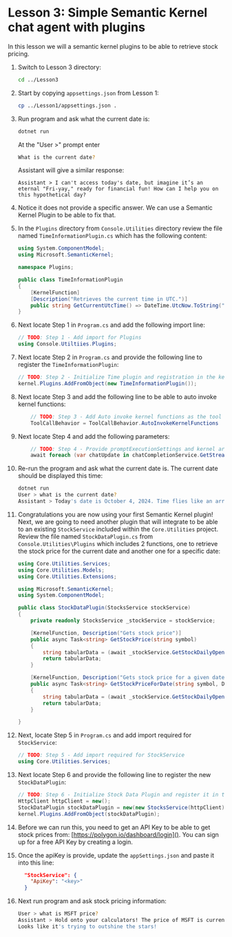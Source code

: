 # Lesson 3: Simple Semantic Kernel chat agent with plugins

In this lesson we will a semantic kernel plugins to be able to retrieve stock pricing.

1. Switch to Lesson 3 directory:

    ```bash
    cd ../Lesson3
    ```

1. Start by copying `appsettings.json` from Lesson 1:

    ```bash
    cp ../Lesson1/appsettings.json .
    ```

1. Run program and ask what the current date is:

    ```bash
    dotnet run
    ```
   At the "User >" prompt enter
   ```bash
   What is the current date?
    ```
   Assistant will give a similar response:
   ```
   Assistant > I can't access today's date, but imagine it’s an eternal "Fri-yay," ready for financial fun! How can I help you on this hypothetical day?
   ```
1. Notice it does not provide a specific answer. We can use a Semantic Kernel Plugin to be able to fix that.

 1. In the `Plugins` directory from `Console.Utilities` directory review the file named 
    `TimeInformationPlugin.cs` which has the following content:

    ```csharp
    using System.ComponentModel;
    using Microsoft.SemanticKernel;

    namespace Plugins;

    public class TimeInformationPlugin
    {
        [KernelFunction] 
        [Description("Retrieves the current time in UTC.")]
        public string GetCurrentUtcTime() => DateTime.UtcNow.ToString("R");
    }
    ```

1. Next locate Step 1 in `Program.cs` and add the following import line:

    ```csharp
    // TODO: Step 1 - Add import for Plugins
    using Console.Utiltiies.Plugins;
    ```

1. Next locate Step 2 in `Program.cs` and provide the following line to register the `TimeInformationPlugin`:

    ```csharp
    // TODO: Step 2 - Initialize Time plugin and registration in the kernel
    kernel.Plugins.AddFromObject(new TimeInformationPlugin());
    ```

1. Next locate Step 3 and add the following line to be able to 
   auto invoke kernel functions:

    ```csharp
        // TODO: Step 3 - Add Auto invoke kernel functions as the tool call behavior
        ToolCallBehavior = ToolCallBehavior.AutoInvokeKernelFunctions
    ```

1. Next locate Step 4 and add the following parameters:

    ```csharp
        // TODO: Step 4 - Provide promptExecutionSettings and kernel arguments
        await foreach (var chatUpdate in chatCompletionService.GetStreamingChatMessageContentsAsync(chatHistory, promptExecutionSettings, kernel))
    ```

1. Re-run the program and ask what the current date is. The current date should be displayed this time:

    ```bash
    dotnet run
    User > what is the current date?
    Assistant > Today's date is October 4, 2024. Time flies like an arrow; fruit flies like a banana! 
    ```

1. Congratulations you are now using your first Semantic Kernel plugin! Next, we are going to need another plugin
   that will integrate to be able to an existing `StockService` included within the `Core.Utilities` project.
   Review the file named `StockDataPlugin.cs` from `Console.Utilities\Plugins` which includes 2 functions,
   one to retrieve the stock price for the current date and another one for a specific date:

    ```csharp
    using Core.Utilities.Services;
    using Core.Utilities.Models;
    using Core.Utilities.Extensions;

    using Microsoft.SemanticKernel;
    using System.ComponentModel;

    public class StockDataPlugin(StocksService stockService)
    {
        private readonly StocksService _stockService = stockService;

        [KernelFunction, Description("Gets stock price")]
        public async Task<string> GetStockPrice(string symbol)
        {
            string tabularData = (await _stockService.GetStockDailyOpenClose(symbol)).FormatStockData();
            return tabularData;
        }

        [KernelFunction, Description("Gets stock price for a given date")]
        public async Task<string> GetStockPriceForDate(string symbol, DateTime date)
        {
            string tabularData = (await _stockService.GetStockDailyOpenClose(symbol, date)).FormatStockData();
            return tabularData;
        }

    }
    ```

1. Next, locate Step 5 in `Program.cs` and add import required for `StockService`:

    ```csharp
    // TODO: Step 5 - Add import required for StockService
    using Core.Utilities.Services;
    ```

1. Next locate Step 6 and provide the following line to register the new `StockDataPlugin`:

    ```csharp
    // TODO: Step 6 - Initialize Stock Data Plugin and register it in the kernel
    HttpClient httpClient = new();
    StockDataPlugin stockDataPlugin = new(new StocksService(httpClient));
    kernel.Plugins.AddFromObject(stockDataPlugin);
    ```

1. Before we can run this, you need to get an API Key to be able to get stock prices from: 
   [https://polygon.io/dashboard/login](). You can sign up for a free API Key by creating a login.

1. Once the apiKey is provide, update the `appSettings.json` and paste it into this line:

    ```json
      "StockService": {
        "ApiKey": "<key>"
      }
    ```

1. Next run program and ask stock pricing information:

    ```bash
    User > what is MSFT price?
    Assistant > Hold onto your calculators! The price of MSFT is currently $417.63. 
    Looks like it's trying to outshine the stars! 
    ```

